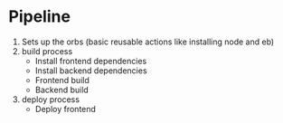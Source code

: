 # Pipeline

1. Sets up the orbs (basic reusable actions like installing node and eb)
2. build process
   - Install frontend dependencies
   - Install backend dependencies
   - Frontend build
   - Backend build
3. deploy process
   - Deploy frontend
